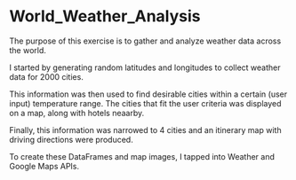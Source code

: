 # World_Weather_Analysis
The purpose of this exercise is to gather and analyze weather data across the world.

I started by generating random latitudes and longitudes to collect weather data for 2000 cities. 

This information was then used to find desirable cities within a certain (user input) temperature range. The cities that fit the user criteria was displayed on a map, along with hotels neaarby. 

Finally, this information was narrowed to 4 cities and an itinerary map with driving directions were produced.

To create these DataFrames and map images, I tapped into Weather and Google Maps APIs.
